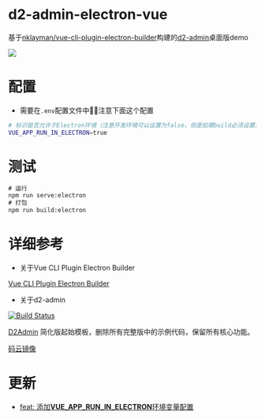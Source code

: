 # d2-admin-electron-vue

基于[nklayman/vue-cli-plugin-electron-builder](https://github.com/nklayman/vue-cli-plugin-electron-builder)构建的[d2-admin](https://github.com/d2-projects/d2-admin)桌面版demo

![](https://ws1.sinaimg.cn/large/006tNbRwgy1fwa44w5ylgj318g0xct9s.jpg)

# 配置

+ 需要在`.env`配置文件中注意下面这个配置

```bash
# 标识是否允许于Electron环境（注意开发环境可以设置为false，但是如需build必须设置为true）
VUE_APP_RUN_IN_ELECTRON=true
```

# 测试

```cmd
# 运行
npm run serve:electron
# 打包
npm run build:electron
```


# 详细参考

+ 关于Vue CLI Plugin Electron Builder

[Vue CLI Plugin Electron Builder](https://nklayman.github.io/vue-cli-plugin-electron-builder/guide/#installation)

+ 关于d2-admin

[![Build Status](https://www.travis-ci.org/d2-projects/d2-admin-start-kit.svg?branch=master)](https://www.travis-ci.org/d2-projects/d2-admin-start-kit)

[D2Admin](https://github.com/d2-projects/d2-admin) 简化版起始模板，删除所有完整版中的示例代码，保留所有核心功能。

[码云镜像](https://gitee.com/fairyever/d2-admin-start-kit)

# 更新

+ [feat: 添加**VUE_APP_RUN_IN_ELECTRON**环境变量配置](https://github.com/Jiiiiiin/d2-admin-electron-vue/commit/48150286d2e9509887db6b03021a3ca244cbba8c)
